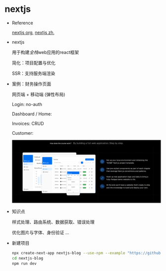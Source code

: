 # nextjs

- Reference

  [nextjs org](https://nextjs.org/), [nextjs zh](https://www.nextjs.cn/), 

  





- nextjs

  用于构建*全栈*web应用的react框架

  简化：项目配置与优化

  SSR：支持服务端渲染





- 案例：财务操作页面

  网页端 + 移动端 (弹性布局)

  Login: no-auth

  Dashboard / Home: 

  Invoices: CRUD

  Customer: 

  ![](res/nextjs/nextjs_demo.png)

- 知识点

  样式处理、路由系统、数据获取、错误处理

  优化图片与字体、身份验证 ...





- 新建项目

  ```bash
  npx create-next-app nextjs-blog --use-npm --example "https://github.com/vercel/next-learn-starter/tree/master/learn-starter"
  cd nextjs-blog
  npm run dev  
  
  ```

  

















































































































